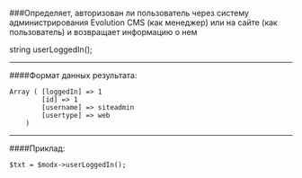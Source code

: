 ###Определяет, авторизован ли пользователь через систему администрирования Evolution CMS (как менеджер) или на сайте (как пользователь) и возвращает информацию о нем

string userLoggedIn();

***

####Формат данных результата:

	Array ( [loggedIn] => 1 
			[id] => 1 
			[username] => siteadmin 
			[usertype] => web 
		)

***

####Приклад:

	$txt = $modx->userLoggedIn();
